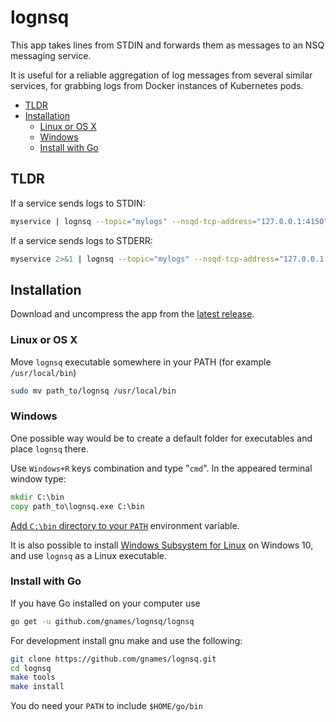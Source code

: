 # lognsq

This app takes lines from STDIN and forwards them as messages to an NSQ
messaging service.

It is useful for a reliable aggregation of log messages from several similar
services, for grabbing logs from Docker instances of Kubernetes pods.

<!-- vim-markdown-toc GFM -->

* [TLDR](#tldr)
* [Installation](#installation)
  * [Linux or OS X](#linux-or-os-x)
  * [Windows](#windows)
  * [Install with Go](#install-with-go)

<!-- vim-markdown-toc -->

## TLDR

If a service sends logs to STDIN:

```bash
myservice | lognsq --topic="mylogs" --nsqd-tcp-address="127.0.0.1:4150"
```

If a service sends logs to STDERR:

```bash
myservice 2>&1 | lognsq --topic="mylogs" --nsqd-tcp-address="127.0.0.1:4150"
```

## Installation

Download and uncompress the app from the [latest release].

### Linux or OS X

Move ``lognsq`` executable somewhere in your PATH
(for example ``/usr/local/bin``)

```bash
sudo mv path_to/lognsq /usr/local/bin
```

### Windows

One possible way would be to create a default folder for executables and place
``lognsq`` there.

Use ``Windows+R`` keys
combination and type "``cmd``". In the appeared terminal window type:

```cmd
mkdir C:\bin
copy path_to\lognsq.exe C:\bin
```

[Add ``C:\bin`` directory to your ``PATH``][winpath] environment variable.

It is also possible to install [Windows Subsystem for Linux][wsl] on Windows
10, and use ``lognsq`` as a Linux executable.

### Install with Go

If you have Go installed on your computer use

```bash
go get -u github.com/gnames/lognsq/lognsq
```

For development install gnu make and use the following:

```bash
git clone https://github.com/gnames/lognsq.git
cd lognsq
make tools
make install
```

You do need your ``PATH`` to include ``$HOME/go/bin``


[latest release]: https://github.com/sfgrp/lognsq/releases/latest
[winpath]: https://www.computerhope.com/issues/ch000549.htm
[wsl]: https://docs.microsoft.com/en-us/windows/wsl/
